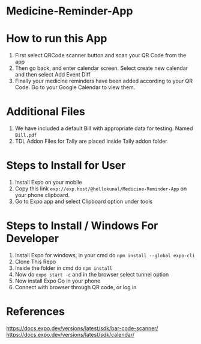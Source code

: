 # Medicine-Reminder-App

# How to run this App
1. First select QRCode scanner button and scan your QR Code from the app
2. Then go back, and enter calendar screen. Select create new calendar and then select Add Event Diff
3. Finally your medicine reminders have been added according to your QR Code. Go to your Google Calendar to view them.

# Additional Files
1. We have included a default Bill with appropriate data for testing. Named ```Bill.pdf```
2. TDL Addon Files for Tally are placed inside Tally addon folder

# Steps to Install for User
1. Install Expo on your mobile
2. Copy this link ```exp://exp.host/@hellokunal/Medicine-Reminder-App``` on your phone clipboard.
3. Go to Expo app and select Clipboard option under tools

# Steps to Install / Windows For Developer
1. Install Expo for windows, in your cmd do ```npm install --global expo-cli```
2. Clone This Repo
3. Inside the folder in cmd do ```npm install```
4. Now do ```expo start -c``` and in the browser select tunnel option
5. Now install Expo Go in your phone
6. Connect with browser through QR code, or log in

# References
https://docs.expo.dev/versions/latest/sdk/bar-code-scanner/
https://docs.expo.dev/versions/latest/sdk/calendar/